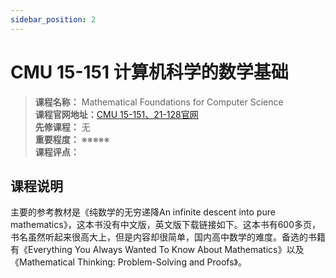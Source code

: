 ```yaml
---
sidebar_position: 2
---
```


# CMU 15-151 计算机科学的数学基础



>**课程名称：** Mathematical Foundations for Computer Science    
**课程官网地址：**[CMU 15-151、21-128官网](https://www.math.cmu.edu/~jmackey/151_128/welcome.html)   
**先修课程：** 无  
**重要程度：** ※※※※※  
**课程评点：** 

## 课程说明
主要的参考教材是《纯数学的无穷递降An infinite descent into pure mathematics》，这本书没有中文版，英文版下载链接如下。这本书有600多页，书名虽然听起来很高大上，但是内容却很简单，国内高中数学的难度。备选的书籍有《Everything You Always Wanted To Know About Mathematics》以及《Mathematical Thinking: Problem-Solving and Proofs》。










